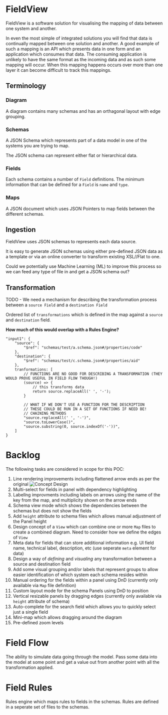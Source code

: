 # FieldView

FieldView is a software solution for visualising the mapping of data between one system and another.

In even the most simple of integrated solutions you will find that data is continually mapped between one solution and another.  A good example of such a mapping is an API which presents data in one form and an application which consumes that data.  The consuming application is unlikely to have the same format as the incoming data and as such some mapping will occur.  When this mapping happens occurs over more than one layer it can become difficult to track this mappings.

## Terminology

### Diagram
A diagram contains many schemas and has an orthagonal layout with edge grouping.

### Schemas
A JSON Schema which represents part of a data model in one of the systems you are trying to map.

The JSON schema can represent either flat or hierarchical data.

### Fields
Each schema contains a number of `Field` definitions.  The minimum information that can be defined for a `Field` is `name` and `type`.

### Maps
A JSON document which uses JSON Pointers to map fields between the different schemas.

## Ingestion
FieldView uses JSON schemas to represents each data source.

It is easy to generate JSON schemas using either pre-defined JSON data as a template or via an online converter to transform existing XSL//Flat to one.

Could we potentially use Machine Learning (ML) to improve this process so we can feed any type of file in and get a JSON schema out?

## Transformation
TODO - We need a mechanism for describing the transformation process between a `source Field` and a `destination Field`

Ordered list of `transformations` which is defined in the map against a `source` and `destination` field.

**How much of this would overlap with a Rules Engine?**

```
"input1": {
    "source": {
        "$ref": "schemas/test/a.schema.json#/properties/code"
    },
    "destination": {
        "$ref": "schemas/test/c.schema.json#/properties/aid"
    },
    tranformations: [
        // FUNCTIONS ARE NO GOOD FOR DESCRIBING A TRANSFORMATION (THEY WOULD PROVE USEFUL IN FIELD FLOW THOUGH!)
        (source) => {
            // this transforms data
            return source.replaceAll(' ', '-');
        }

        // WHAT IF WE DON'T USE A FUNCTION FOR THE DESCRIPTION
        // THESE COULD BE RUN IN A SET OF FUNCTIONS IF NEED BE!
        // CHAINING METHODS
        "source.replaceAll(' ', '-')",
        "source.toLowerCase()",
        "source.substring(0, source.indexOf('-'))",
    ]
}
```

# Backlog

The following tasks are considered in scope for this POC:

1. Line rendering improvements including flattened arrow ends as per the original ![Concept Design](images/introduction2.jpg)
2. Multi-select for fields in panel with dependency highlighting
3. Labellng improvments including labels on arrows using the name of the key from the map, and multiplicity shown on the arrow ends
4. Schema view mode which shows the dependencies between the schemas but does not show the fields
5. Add `height` attribute to schema files which allows manual adjustment of the Panel height
6. Design concept of a `View` which can combine one or more `Map` files to create a combined diagram.  Need to consider how we define the edges of `View`
6. Meta data for fields that can store additional information e.g. UI field name, technical label, description, etc (use seperate `meta` element for data)
7. Design a way of *defining* and *visualing* any transformation between a source and destination field
8. Add some visual grouping and/or labels that represent groups to allow easier identification of which system each schema resides within
9. Manual ordering for the fields within a panel using DnD (currently only available via `Map` file definition)
10. Custom layout mode for the schema Panels using DnD to position
11. Vertical resizable panels by dragging edges (currently only available via `height` attribute of schema)
12. Auto-complete for the search field which allows you to quickly select just a single field
13. Mini-map which allows dragging around the diagram
14. Pre-defined zoom levels

# Field Flow

The ability to simulate data going through the model.  Pass some data into the model at some point and get a value out from another point with all the transformation applied.

# Field Rules

Rules engine which maps rules to fields in the schemas.
Rules are defined in a seperate set of files to the schemas.